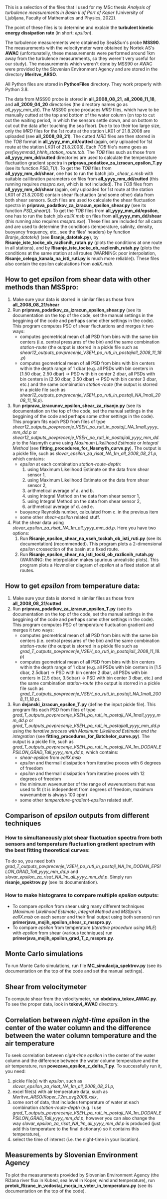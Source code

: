 This is a selection of the files that I used for my MSc thesis *Analysis of turbulence measurements in Basin II of Port of Koper* (University of Ljubljana, Faculty of Mathematics and Physics, 2022).

The point of these files is to determine and explain the **turbulent kinetic energy dissipation rate** (in short: *epsilon*).

The turbulence measurements were obtained by Sea&Sun's probe **MSS90**. The measurements with the velocitymeter were obtained by Nortek AS's **AWAC** (unfortunatelly, these measurements were performed around 1km away from the turbulence measurements, so they weren't very useful for our study). The measurements which weren't done by MSS90 or AWAC were provided by the Slovenian Environment Agency and are stored in the directory **Meritve_ARSO**.

All Python files are stored in **PythonFiles** directory. They work properly with Python 3.8.

The data from MSS90 probe is stored in **all_2008_08_21**, **all_2008_11_18**, and **all_2009_04_20** directories (the directory names go as *all_yyyy_mm_dd*). The MSS90 probe produces *MRD* files, which have to be manually cutted at the top and bottom of the water column (on top to cut out the waiting period, in which the sensors settle down, and on bottom to cut out the data after touching the sea floor). Due to too their too large size, only the *MRD* files for the 1st route at the station LK01 of 21.8.2008 are uploaded (see **all_2008_08_21**). The cutted *MRD* files are then storred in the *TOB* format in **all_yyyy_mm_dd/cutted** (again, only uploaded for 1st route at the station LK01 of 21.8.2008). Each *TOB* file's name goes as *prefixyymmdd_hhhh_station_route.tob*. The *TOB* files such as those from **all_yyyy_mm_dd/cutted** directories are used to calculate the temperature fluctuation gradient spectra in **priprava_podatkov_za_izracun_epsilon_T.py** (see its function *PSD_T()*). To get the *TOB* files from **all_yyyy_mm_dd/shear**, one has to run the batch job *_shear_c.msb* with suitable callibration parameters on files from **all_yyyy_mm_dd/cutted** (this running requires *msspro.exe*, which is not included). The *TOB* files from **all_yyyy_mm_dd/shear** (again, only uploaded for 1st route at the station LK01 of 21.8.2008) contain shear fluctuation (and some other) data from both shear sensors. Such files are used to calculate the shear fluctuation spectra in **priprava_podatkov_za_izracun_epsilon_shear.py** (see its function *PSD_shear()*). To get the *TOB* files from **all_yyyy_mm_dd/epsilon**, one has to run the batch job *eallX.msb* on files from **all_yyyy_mm_dd/shear** (this running also requires *msspro.exe*). These files are included for all casts and are used to determine the conditions (temperature, salinity, density, buoyancy frequency, etc., see the files' headers) by function *Branje_datotek()* (see **Branje_datotek.py**), by **Risanje_iste_tocke_ob_razlicnih_rutah.py** (plots the conditions at one route in all stations), and by **Risanje_iste_tocke_ob_razlicnih_rutah.py** (plots the conditions at the same station at all routes (WARNING: poor interpolation, **Risanje_celega_kanala_na_isti_ruti.py** is much more reliable)). These files also contain the epsilon calculations from *eallX.msb*.

## How to get *epsilon* from shear data with other methods than MSSpro:
1. Make sure your data is storred in similar files as those from **all_2008_08_21/shear**
2. Run **priprava_podatkov_za_izracun_epsilon_shear.py** (see its documentation on the top of the code, set the manual settings in the beggining of the code and perhaps some other settings in the code). This program computes PSD of shear fluctuations and merges it two ways: 
	- computes geometrical mean of all PSD from bins with the same bin centers (i.e. central pressures of the bin) and the same combination *station-route* (the output is storred in a pickle file such as *shear12_outputs_povprecenje_VSEH_po_ruti_in_postajiall_2008_11_18.p*)
	- computes geometrical mean of all PSD from bins with bin centers within the depth range of 1 dbar (e.g. all PSDs with bin centers in [1.50 dbar, 2.50 dbar) -> PSD with bin center 2 dbar,  all PSDs with bin centers in [2.50 dbar, 3.50 dbar) -> PSD with bin center 3 dbar, etc.) and the same combination *station-route* (the output is storred in a pickle file such as *shear12_outputs_povprecenje_VSEH_po_ruti_in_postaji_NA_1mall_2008_11_18.p*).
3. Run **priprava_izracunov_epsilon_shear_za_risanje.py** (see its documentation on the top of the code, set the manual settings in the beggining of the code and perhaps some other settings in the code). This program fits each PSD from files of type *shear12_outputs_povprecenje_VSEH_po_ruti_in_postaji_NA_1mall_yyyy_mm_dd.p* or *shear12_outputs_povprecenje_VSEH_po_ruti_in_postajiall_yyyy_mm_dd.p* to the Nasmyth curve using *Maximum Likelihood Estimate* or *Integral Method* (see **fitting_procedures_for_Nasmyth_curve.py**). The output is a pickle file, such as *slovar_epsilon_za_risat_NA_1m_all_2008_08_21.p*, which contains:
	- *epsilon* at each combination *station-route-depth*:
		1) using Maximum Likelihood Estimate on the data from shear sensor 1,
		2) using Maximum Likelihood Estimate on the data from shear sensor 2,
		3) arithmetical average of a. and b.
		4) using Integral Method on the data from shear sensor 1,
		5) using Integral Method on the data from shear sensor 2,
		6) arithmetical average of d. and e.
	- buoyancy Reynolds number, calculated from c. in the previous item
	- some other *shear-epsilon* related stuff.
4. Plot the shear data using *slovar_epsilon_za_risat_NA_1m_all_yyyy_mm_dd.p*. Here you have two options:
	1. Run **Risanje_epsilon_shear_na_vseh_tockah_ob_isti_ruti.py** (see its documentation) (recommended). This program plots a 2-dimensional *epsilon* crossection of the basin at a fixed route.
	2. Run **Risanje_epsilon_shear_na_isti_tocki_ob_razlicnih_rutah.py** (WARNING: the interpolation makes spurious unrealistic plots). This program plots a Hovmoller diagram of *epsilon* at a fixed station at all routes.

## How to get *epsilon* from temperature data:
1) Make sure your data is storred in similar files as those from **all_2008_08_21/cutted**
2) Run **priprava_podatkov_za_izracun_epsilon_T.py** (see its documentation on the top of the code, set the manual settings in the beggining of the code and perhaps some other settings in the code). This program computes PSD of temperature fluctuation gradient and merges it two ways: 
	- computes geometrical mean of all PSD from bins with the same bin centers (i.e. central pressures of the bin) and the same combination *station-route* (the output is storred in a pickle file such as *grad_T_outputs_povprecenje_VSEH_po_ruti_in_postajiall_2008_11_18.p*)
	- computes geometrical mean of all PSD from bins with bin centers within the depth range of 1 dbar (e.g. all PSDs with bin centers in [1.5 dbar, 2.5dbar) -> PSD with bin center 2 dbar,  all PSDs with bin centers in [2.5 dbar, 3.5dbar) -> PSD with bin center 3 dbar, etc.) and the same combination *station-route* (the output is storred in a pickle file such as *grad_T_outputs_povprecenje_VSEH_po_ruti_in_postaji_NA_1mall_2008_11_18.p*).
3) Run **dejanski_izracun_epsilon_T.py** (define the input pickle file). This program fits each PSD from files of type *grad_T_outputs_povprecenje_VSEH_po_ruti_in_postaji_NA_1mall_yyyy_mm_dd.p* or *grad_T_outputs_povprecenje_VSEH_po_ruti_in_postajiall_yyyy_mm_dd.p* using the *iterative process with Maximum Likelihood Estimate and the integration* (see **fitting_procedures_for_Batchelor_curve.py**). The output is a pickle file, such as *grad_T_outputs_povprecenje_VSEH_po_ruti_in_postaji_NA_1m_DODAN_EPSILON_GRAD_Tall_yyyy_mm_dd.p*, which contains:
	- *shear-epsilon* from *eallX.msb*
	- *epsilon* and thermall dissipation from iterative proces with 6 degrees of freedom
	- *epsilon* and thermall dissipation from iterative proces with 12 degrees of freedom
	- the minimum wavenumber of the range of wavenumbers that was used to fit (it is independent from degrees of freedom, maximum wavenumber is always 100 cpm)
	- some other *temperature-gradient-epsilon* related stuff.
 

## Comparison of *epsilon* outputs from different techniques
### How to simultaneously plot shear fluctuation spectra from both sensors and temperature fluctuation gradient spectrum with the best fitting theoretical curves:
To do so, you need both *grad_T_outputs_povprecenje_VSEH_po_ruti_in_postaji_NA_1m_DODAN_EPSILON_GRAD_Tall_yyyy_mm_dd.p* and *slovar_epsilon_za_risat_NA_1m_all_yyyy_mm_dd.p*.
Simply run **risanje_spektrov.py** (see its documentation).
### How to make histograms to compare multiple *epsilon* outputs:
- To compare *epsilon* from shear using many different techniques (*Maximum Likelihood Estimate*, *Integral Method* and *MSSpro*'s *eallX.msb* on each sensor and their final output using both sensors) run **primerjava_mojih_epsilon_shear_z_msspro.py**.
- To compare *epsilon* from temperature (*iterative procedure using MLE*) with *epsilon* from shear (various techniques) run **primerjava_mojih_epsilon_grad_T_z_msspro.py**.


## Monte Carlo simulations
To run Monte Carlo simulations, run file **MC_simulacija_spektrov.py** (see its documentation on the top of the code and set the manual settings).

## Shear from velocitymeter
To compute shear from the velocitymeter, run **obdelava_tokov_AWAC.py**. To see the proper data, look in **tokovi_AWAC** directory.

## Correlation between *night-time epsilon* in the center of the water column and the difference between the water column temperature and the air temperature
To seek correlation between *night-time epsilon* in the center of the water column and the difference between the water column temperature and the air temperature, run **povezava_epsilon_z_delta_T.py**. To successfully run it, you need:
1) pickle file(s) with *epsilon*, such as *slovar_epsilon_za_risat_NA_1m_all_2008_08_21.p*,
2) excel file(s) with air temperature data, such as *Meritve_ARSO/Koper_T2m_avg2009.xslx*,
3) some sort of data, that includes temperature of water at each combination *station-route-depth* (e.g. I use *grad_T_outputs_povprecenje_VSEH_po_ruti_in_postaji_NA_1m_DODAN_EPSILON_GRAD_Tall_yyyy_mm_dd.p*, however you can also change the way *slovar_epsilon_za_risat_NA_1m_all_yyyy_mm_dd.p* is produced (just add this temperature to the final dictionary) so it contains this temperature),
4) select the time of interest (i.e. the night-time in your location).

## Measurements by Slovenian Environment Agency
To plot the measurements provided by Slovenian Environment Agency (the Rižana river flux in Kubed, sea level in Koper, wind and temperature), run **pretok_Rizane_in_vodostaj_morja_in_veter_in_temperatura.py** (see its documentation on the top of the code).
